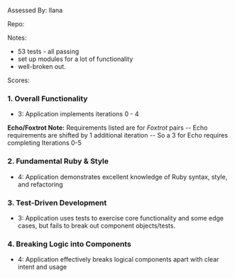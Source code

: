 Assessed By: Ilana 

Repo: 

Notes:
- 53 tests - all passing 
- set up modules for a lot of functionality
- well-broken out.

Scores:

### 1. Overall Functionality

* 3: Application implements iterations 0 - 4

**Echo/Foxtrot Note:** Requirements listed are for *Foxtrot* pairs -- Echo requirements are shifted by 1 additional iteration -- So a 3 for Echo requires completing Iterations 0-5

### 2. Fundamental Ruby & Style

* 4:  Application demonstrates excellent knowledge of Ruby syntax, style, and refactoring

### 3. Test-Driven Development

* 3: Application uses tests to exercise core functionality and some edge cases, but fails to break out component objects/tests.

### 4. Breaking Logic into Components

* 4: Application effectively breaks logical components apart with clear intent and usage
